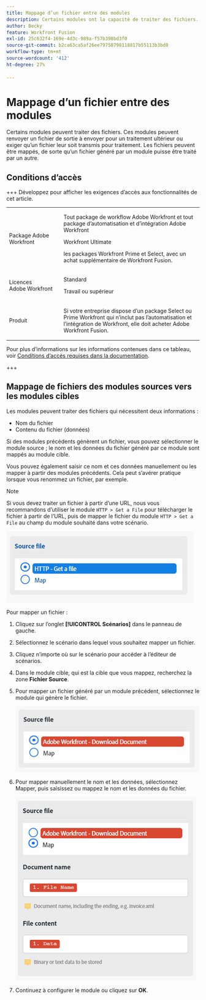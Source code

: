 ```yaml
---
title: Mappage d’un fichier entre des modules
description: Certains modules ont la capacité de traiter des fichiers. Ces modules peuvent soit renvoyer un fichier de sortie à envoyer pour traitement ultérieur, soit exiger qu’un fichier leur soit transmis pour traitement. Avant que ces modules puissent travailler ensemble pour traiter les fichiers, ils doivent être mis en correspondance les uns avec les autres.
author: Becky
feature: Workfront Fusion
exl-id: 25c632f4-169e-4d3c-989a-f57b398bd3f0
source-git-commit: b2ca63ca5af26ee79758798118817b55113b3bd0
workflow-type: tm+mt
source-wordcount: '412'
ht-degree: 27%

---
```


# Mappage d’un fichier entre des modules

Certains modules peuvent traiter des fichiers. Ces modules peuvent renvoyer un fichier de sortie à envoyer pour un traitement ultérieur ou exiger qu’un fichier leur soit transmis pour traitement. Les fichiers peuvent être mappés, de sorte qu’un fichier généré par un module puisse être traité par un autre.

## Conditions d’accès

+++ Développez pour afficher les exigences d’accès aux fonctionnalités de cet article.

<table style="table-layout:auto">
 <col> 
 <col> 
 <tbody> 
  <tr> 
   <td role="rowheader">Package Adobe Workfront</td> 
   <td> <p>Tout package de workflow Adobe Workfront et tout package d’automatisation et d’intégration Adobe Workfront</p><p>Workfront Ultimate</p><p>les packages Workfront Prime et Select, avec un achat supplémentaire de Workfront Fusion.</p> </td> 
  </tr> 
  <tr data-mc-conditions=""> 
   <td role="rowheader">Licences Adobe Workfront</td> 
   <td> <p>Standard</p><p>Travail ou supérieur</p> </td> 
  </tr> 
  <tr> 
   <td role="rowheader">Produit</td> 
   <td>
   <p>Si votre entreprise dispose d’un package Select ou Prime Workfront qui n’inclut pas l’automatisation et l’intégration de Workfront, elle doit acheter Adobe Workfront Fusion.</li></ul>
   </td> 
  </tr>
 </tbody> 
</table>

Pour plus d’informations sur les informations contenues dans ce tableau, voir [Conditions d’accès requises dans la documentation](/help/workfront-fusion/references/licenses-and-roles/access-level-requirements-in-documentation.md).

+++

## Mappage de fichiers des modules sources vers les modules cibles

Les modules peuvent traiter des fichiers qui nécessitent deux informations :

* Nom du fichier
* Contenu du fichier (données)

Si des modules précédents génèrent un fichier, vous pouvez sélectionner le module source ; le nom et les données du fichier généré par ce module sont mappés au module cible.

Vous pouvez également saisir ce nom et ces données manuellement ou les mapper à partir des modules précédents. Cela peut s’avérer pratique lorsque vous renommez un fichier, par exemple.

>[!NOTE]
>
>Si vous devez traiter un fichier à partir d’une URL, nous vous recommandons d’utiliser le module `HTTP > Get a File` pour télécharger le fichier à partir de l’URL, puis de mapper le fichier du module `HTTP > Get a File` au champ du module souhaité dans votre scénario.
>
>![Mapper un fichier](assets/map-source-file.png)

Pour mapper un fichier :

1. Cliquez sur l’onglet **[!UICONTROL Scénarios]** dans le panneau de gauche.
1. Sélectionnez le scénario dans lequel vous souhaitez mapper un fichier.
1. Cliquez n’importe où sur le scénario pour accéder à l’éditeur de scénarios.
1. Dans le module cible, qui est la cible que vous mappez, recherchez la zone **Fichier Source**.
1. Pour mapper un fichier généré par un module précédent, sélectionnez le module qui génère le fichier.

   ![Document de téléchargement Workfront](assets/wf-download-document.png)

1. Pour mapper manuellement le nom et les données, sélectionnez Mapper, puis saisissez ou mappez le nom et les données du fichier.

   ![Utilisation de l’option de mappage](assets/use-the-map-option.png)

1. Continuez à configurer le module ou cliquez sur **OK**.
